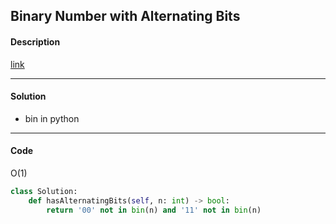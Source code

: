 ## Binary Number with Alternating Bits

#### Description

[link](https://leetcode.com/problems/binary-number-with-alternating-bits/description/)

---

#### Solution

- bin in python

---

#### Code

O(1)

```python
class Solution:
    def hasAlternatingBits(self, n: int) -> bool:
        return '00' not in bin(n) and '11' not in bin(n)
```
